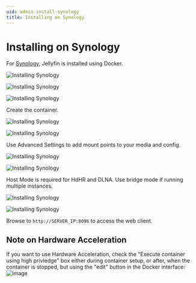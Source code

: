 ```yaml
---
uid: admin-install-synology
title: Installing on Synology
---
```


# Installing on Synology

For [Synology](https://www.synology.com/en-us/dsm), Jellyfin is installed using Docker.

![Installing Synology](~/images/install-synology-1.png)

![Installing Synology](~/images/install-synology-2.png)

![Installing Synology](~/images/install-synology-3.png)

Create the container.

![Installing Synology](~/images/install-synology-4.png)

![Installing Synology](~/images/install-synology-5.png)

Use Advanced Settings to add mount points to your media and config.

![Installing Synology](~/images/install-synology-6.png)

![Installing Synology](~/images/install-synology-7.png)

Host Mode is required for HdHR and DLNA. Use bridge mode if running multiple instances.

![Installing Synology](~/images/install-synology-8.png)

![Installing Synology](~/images/install-synology-9.png)

Browse to `http://SERVER_IP:8096` to access the web client.

## Note on Hardware Acceleration

If you want to use Hardware Acceleration, check the "Execute container using high privledge" box either during container setup, or after, when the container is stopped, but using the "edit" button in the Docker interface:
![image](https://user-images.githubusercontent.com/19777571/190295042-76d9997b-f9f9-4135-ae0d-18d368418bed.png)
